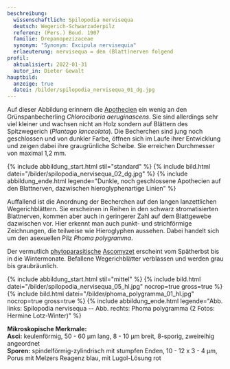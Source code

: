 ```yaml
---
beschreibung:
  wissenschaftlich: Spilopodia nervisequa
  deutsch: Wegerich-Schwarzaderpilz
  referenz: (Pers.) Boud. 1907
  familie: Drepanopezizaceae
  synonym: "Synonym: Excipula nervisequia"
  erlaeuterung: nervisequa = den (Blatt)nerven folgend
profil:
  aktualisiert: 2022-01-31
  autor_in: Dieter Gewalt
hauptbild:
  anzeige: true
  datei: /bilder/spilopodia_nervisequa_01_dg.jpg
---
```

Auf dieser Abbildung erinnern die [Apothecien](Apothecien "Glosssar") ein wenig an den Grünspanbecherling *Chlorociboria aeruginascens*. Sie sind allerdings sehr viel kleiner und wachsen nicht an Holz sondern auf Blättern des Spitzwegerich (*Plantago lanceolata*). Die Becherchen sind jung noch geschlossen und von dunkler Farbe, öffnen sich im Laufe ihrer Entwicklung und zeigen dabei ihre graugrünliche Scheibe. Sie erreichen Durchmesser von maximal 1,2 mm.

{% include abbildung_start.html stil="standard" %}
{% include bild.html datei="/bilder/spilopodia_nervisequa_02_dg.jpg" %}
{% include abbildung_ende.html legende="Dunkle, noch geschlossene Apothecien auf den Blattnerven, dazwischen hieroglyphenartige Linien" %}

Auffallend ist die Anordnung der Becherchen auf den langen lanzettlichen Wegerichblättern. Sie erscheinen in Reihen in den schwarz stromatisierten Blattnerven, kommen aber auch in geringerer Zahl auf dem Blattgewebe dazwischen vor. Hier erkennt man auch punkt- und strichförmige Zeichnungen, die teilweise wie Hieroglyphen aussehen. Dabei handelt sich um den asexuellen Pilz *Phoma polygramma*.

Der vermutlich [phytoparasitische](phytoparasitisch "Glossar") [Ascomyzet](Ascomyzeten "Glossar") erscheint vom Spätherbst bis in die Wintermonate. Befallene Wegerichblätter verblassen und werden grau bis graubräunlich.

{% include abbildung_start.html stil="mittel" %}
{% include bild.html datei="/bilder/spilopodia_nervisequa_05_hl.jpg" nocrop=true gross=true %}
{% include bild.html datei="/bilder/phoma_polygramma_01_hl.jpg" nocrop=true gross=true %}
{% include abbildung_ende.html legende="Abb. links: Spilopodia nervisequa -- Abb. rechts: Phoma polygramma     (2 Fotos: Hermine Lotz-Winter)" %}

**Mikroskopische Merkmale:**  
**Asci:** keulenförmig, 50 - 60 µm lang, 8 - 10 µm breit, 8-sporig, zweireihig angeordnet  
**Sporen:** spindelförmig-zylindrisch mit stumpfen Enden, 10 - 12 x 3 - 4 µm, Porus mit Melzers Reagenz  blau, mit Lugol-Lösung rot